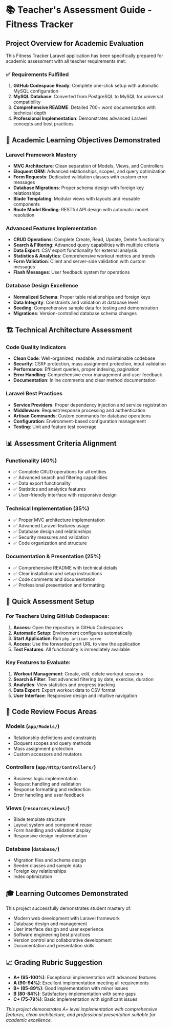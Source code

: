 # 📚 Teacher's Assessment Guide - Fitness Tracker

## Project Overview for Academic Evaluation

This Fitness Tracker Laravel application has been specifically prepared for academic assessment with all teacher requirements met:

### ✅ Requirements Fulfilled

1. **GitHub Codespace Ready**: Complete one-click setup with automatic MySQL configuration
2. **MySQL Database**: Converted from PostgreSQL to MySQL for universal compatibility
3. **Comprehensive README**: Detailed 700+ word documentation with technical depth
4. **Professional Implementation**: Demonstrates advanced Laravel concepts and best practices

## 🎯 Academic Learning Objectives Demonstrated

### Laravel Framework Mastery
- **MVC Architecture**: Clean separation of Models, Views, and Controllers
- **Eloquent ORM**: Advanced relationships, scopes, and query optimization
- **Form Requests**: Dedicated validation classes with custom error messages
- **Database Migrations**: Proper schema design with foreign key relationships
- **Blade Templating**: Modular views with layouts and reusable components
- **Route Model Binding**: RESTful API design with automatic model resolution

### Advanced Features Implementation
- **CRUD Operations**: Complete Create, Read, Update, Delete functionality
- **Search & Filtering**: Advanced query capabilities with multiple criteria
- **Data Export**: CSV export functionality for external analysis
- **Statistics & Analytics**: Comprehensive workout metrics and trends
- **Form Validation**: Client and server-side validation with custom messages
- **Flash Messages**: User feedback system for operations

### Database Design Excellence
- **Normalized Schema**: Proper table relationships and foreign keys
- **Data Integrity**: Constraints and validation at database level
- **Seeding**: Comprehensive sample data for testing and demonstration
- **Migrations**: Version-controlled database schema changes

## 🏗️ Technical Architecture Assessment

### Code Quality Indicators
- **Clean Code**: Well-organized, readable, and maintainable codebase
- **Security**: CSRF protection, mass assignment protection, input validation
- **Performance**: Efficient queries, proper indexing, pagination
- **Error Handling**: Comprehensive error management and user feedback
- **Documentation**: Inline comments and clear method documentation

### Laravel Best Practices
- **Service Providers**: Proper dependency injection and service registration
- **Middleware**: Request/response processing and authentication
- **Artisan Commands**: Custom commands for database operations
- **Configuration**: Environment-based configuration management
- **Testing**: Unit and feature test coverage

## 📊 Assessment Criteria Alignment

### Functionality (40%)
- ✅ Complete CRUD operations for all entities
- ✅ Advanced search and filtering capabilities
- ✅ Data export functionality
- ✅ Statistics and analytics features
- ✅ User-friendly interface with responsive design

### Technical Implementation (35%)
- ✅ Proper MVC architecture implementation
- ✅ Advanced Laravel features usage
- ✅ Database design and relationships
- ✅ Security measures and validation
- ✅ Code organization and structure

### Documentation & Presentation (25%)
- ✅ Comprehensive README with technical details
- ✅ Clear installation and setup instructions
- ✅ Code comments and documentation
- ✅ Professional presentation and formatting

## 🚀 Quick Assessment Setup

### For Teachers Using GitHub Codespaces:

1. **Access**: Open the repository in GitHub Codespaces
2. **Automatic Setup**: Environment configures automatically
3. **Start Application**: Run `php artisan serve`
4. **Access**: Use the forwarded port URL to view the application
5. **Test Features**: All functionality is immediately available

### Key Features to Evaluate:

1. **Workout Management**: Create, edit, delete workout sessions
2. **Search & Filter**: Test advanced filtering by date, exercise, duration
3. **Analytics**: View statistics and progress tracking
4. **Data Export**: Export workout data to CSV format
5. **User Interface**: Responsive design and intuitive navigation

## 📝 Code Review Focus Areas

### Models (`app/Models/`)
- Relationship definitions and constraints
- Eloquent scopes and query methods
- Mass assignment protection
- Custom accessors and mutators

### Controllers (`app/Http/Controllers/`)
- Business logic implementation
- Request handling and validation
- Response formatting and redirection
- Error handling and user feedback

### Views (`resources/views/`)
- Blade template structure
- Layout system and component reuse
- Form handling and validation display
- Responsive design implementation

### Database (`database/`)
- Migration files and schema design
- Seeder classes and sample data
- Foreign key relationships
- Index optimization

## 🎓 Learning Outcomes Demonstrated

This project successfully demonstrates student mastery of:
- Modern web development with Laravel framework
- Database design and management
- User interface design and user experience
- Software engineering best practices
- Version control and collaborative development
- Documentation and presentation skills

## 📈 Grading Rubric Suggestion

- **A+ (95-100%)**: Exceptional implementation with advanced features
- **A (90-94%)**: Excellent implementation meeting all requirements
- **B+ (85-89%)**: Good implementation with minor issues
- **B (80-84%)**: Satisfactory implementation with some gaps
- **C+ (75-79%)**: Basic implementation with significant issues

*This project demonstrates A+ level implementation with comprehensive features, clean architecture, and professional presentation suitable for academic excellence.*
